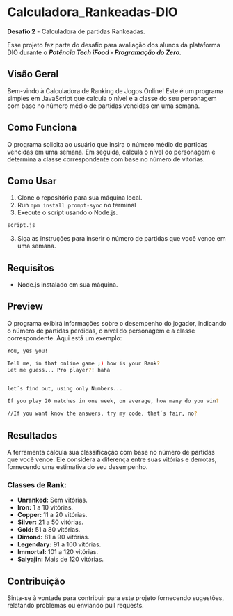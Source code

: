 # Calculadora_Rankeadas-DIO
**Desafio 2** - Calculadora de partidas Rankeadas.

Esse projeto faz parte do desafio para avaliação dos alunos da plataforma DIO durante o ***Potência Tech iFood - Programação do Zero.***

## Visão Geral

Bem-vindo à Calculadora de Ranking de Jogos Online! Este é um programa simples em JavaScript que calcula o nível e a classe do seu personagem com base no número médio de partidas vencidas em uma semana.

## Como Funciona

O programa solicita ao usuário que insira o número médio de partidas vencidas em uma semana. Em seguida, calcula o nível do personagem e determina a classe correspondente com base no número de vitórias.

## Como Usar

1. Clone o repositório para sua máquina local.
2. Run `npm install prompt-sync` no terminal
3. Execute o script usando o Node.js.

```bash
script.js
```

3. Siga as instruções para inserir o número de partidas que você vence em uma semana.

## Requisitos

- Node.js instalado em sua máquina.
  
## Preview

O programa exibirá informações sobre o desempenho do jogador, indicando o número de partidas perdidas, o nível do personagem e a classe correspondente. Aqui está um exemplo:

```bash
You, yes you!

Tell me, in that online game ;) how is your Rank?
Let me guess... Pro player?! haha


let´s find out, using only Numbers...

If you play 20 matches in one week, on average, how many do you win?

//If you want know the answers, try my code, that´s fair, no?

```

## Resultados

A ferramenta calcula sua classificação com base no número de partidas que você vence. Ele considera a diferença entre suas vitórias e derrotas, fornecendo uma estimativa do seu desempenho.


### Classes de Rank:

- **Unranked:** Sem vitórias.
- **Iron:** 1 a 10 vitórias.
- **Copper:** 11 a 20 vitórias.
- **Silver:** 21 a 50 vitórias.
- **Gold:** 51 a 80 vitórias.
- **Dimond:** 81 a 90 vitórias.
- **Legendary:** 91 a 100 vitórias.
- **Immortal:** 101 a 120 vitórias.
- **Saiyajin:** Mais de 120 vitórias.

## Contribuição

Sinta-se à vontade para contribuir para este projeto fornecendo sugestões, relatando problemas ou enviando pull requests.
